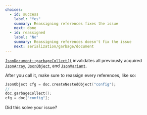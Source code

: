 ```yaml
---
choices:
  - id: success
    label: "Yes"
    summary: Reassigning references fixes the issue
    next: done
  - id: reassigned
    label: "No"
    summary: Reassigning references doesn't fix the issue
    next: serialization/garbage/document
---
```


[`JsonDocument::garbageCollect()`](/v6/api/jsondocument/garbagecollect/) invalidates all previously acquired [`JsonArray`](/v6/api/jsonarray/), [`JsonObject`](/v6/api/jsonobject/), and [`JsonVariant`](/v6/api/jsonvariant/).

After you call it, make sure to reassign  every references, like so:

```c++
JsonObject cfg = doc.createNestedObject("config");
// ...
doc.garbageCollect();
cfg = doc["config"];
```

Did this solve your issue?